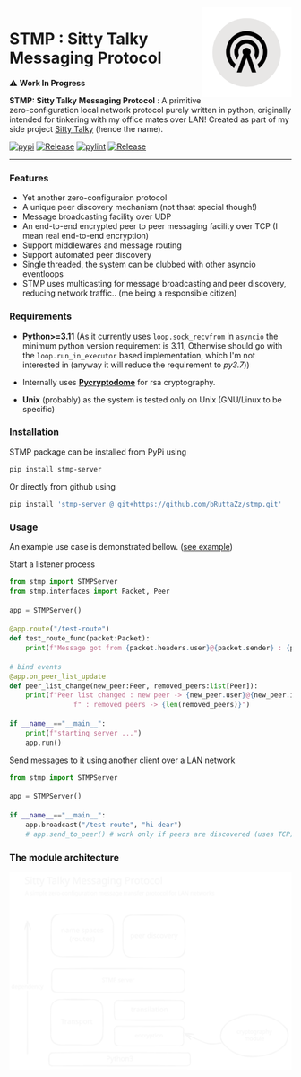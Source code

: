 <img src="./.assets/logo.png" alt="stmp logo" width="160" align="right">

# STMP : Sitty Talky Messaging Protocol

⚠️ **Work In Progress**

**STMP: Sitty Talky Messaging Protocol** : A primitive zero-configuration local network protocol purely written in python, originally intended for tinkering with my office mates over LAN! Created as part of my side project [Sitty Talky](https://github.com/bruttaZz/sittytalky) (hence the name).

[![pypi](https://img.shields.io/pypi/v/stmp-server.svg)](https://pypi.org/project/stmp-server/)
[![Release](https://img.shields.io/github/release/bruttazz/stmp.svg)](https://github.com/bruttazz/stmp/releases/latest)
[![pylint](https://github.com/bruttazz/stmp/actions/workflows/pylint.yml/badge.svg)](https://github.com/bRuttaZz/stmp/actions/workflows/pylint.yml)
[![Release](https://github.com/bruttazz/stmp/actions/workflows/releasebuild.yml/badge.svg)](https://github.com/bRuttaZz/stmp/actions/workflows/releasebuild.yml)



---

### Features

- Yet another zero-configuraion protocol
- A unique peer discovery mechanism (not thaat special though!)
- Message broadcasting facility over UDP
- An end-to-end encrypted peer to peer messaging facility over TCP (I mean real end-to-end encryption)
- Support middlewares and message routing
- Support automated peer discovery
- Single threaded, the system can be clubbed with other asyncio eventloops
- STMP uses multicasting for message broadcasting and peer discovery, reducing network traffic.. (me being a responsible citizen)


### Requirements
- **Python>=3.11** (As it currently uses `loop.sock_recvfrom` in `asyncio` the minimum python version requirement is 3.11, Otherwise should go with the `loop.run_in_executor` based implementation, which I'm not interested in (anyway it will reduce the requirement to *py3.7*))

- Internally uses **[Pycryptodome](https://pypi.org/project/pycryptodome/)** for rsa cryptography.
- **Unix** (probably) as the system is tested only on Unix (GNU/Linux to be specific)


### Installation
STMP package can be installed from PyPi using
```sh
pip install stmp-server
```

Or directly from github using 
```sh
pip install 'stmp-server @ git+https://github.com/bRuttaZz/stmp.git'
```


### Usage
An example use case is demonstrated bellow. ([see example](https://github.com/bRuttaZz/stmp/tree/main/examples/listener-sender))

Start a listener process
```py
from stmp import STMPServer
from stmp.interfaces import Packet, Peer

app = STMPServer()

@app.route("/test-route")
def test_route_func(packet:Packet):
    print(f"Message got from {packet.headers.user}@{packet.sender} : {packet.data}")

# bind events
@app.on_peer_list_update
def peer_list_change(new_peer:Peer, removed_peers:list[Peer]):
    print(f"Peer list changed : new peer -> {new_peer.user}@{new_peer.ip}" +
                f" : removed peers -> {len(removed_peers)}")
    
if __name__=="__main__":
    print(f"starting server ...")
    app.run()
```

Send messages to it using another client over a LAN network
```py
from stmp import STMPServer

app = STMPServer()
    
if __name__=="__main__":
    app.broadcast("/test-route", "hi dear")
    # app.send_to_peer() # work only if peers are discovered (uses TCP)
```

### The module architecture

<img src="./.assets/stmp.excalidraw.svg">


